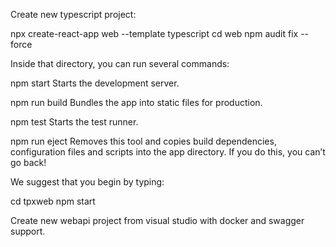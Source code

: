 Create new typescript project:

npx create-react-app web --template typescript
cd web
npm audit fix --force

Inside that directory, you can run several commands:

  npm start
    Starts the development server.

  npm run build
    Bundles the app into static files for production.

  npm test
    Starts the test runner.

  npm run eject
    Removes this tool and copies build dependencies, configuration files
    and scripts into the app directory. If you do this, you can’t go back!

We suggest that you begin by typing:

  cd tpxweb
  npm start
  
  
Create new webapi project from visual studio with docker and swagger support.